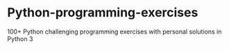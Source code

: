 # Python-programming-exercises
100+ Python challenging programming exercises with personal solutions in Python 3
